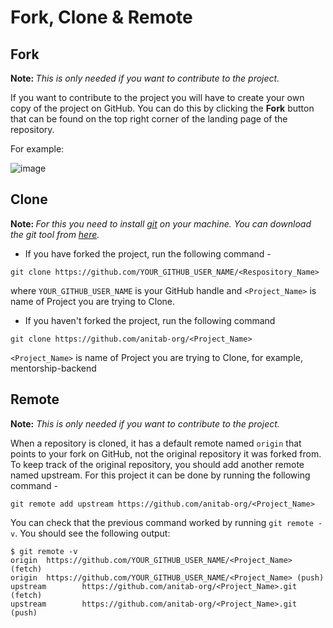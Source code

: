 # Fork, Clone & Remote


## Fork

<b> Note: </b> <i>This is only needed if you want to contribute to the project.</i>

If you want to contribute to the project you will have to create your own copy of the project on GitHub. You can do this by clicking the <b>Fork</b> button that can be found on the top right corner of the landing page of the repository. 

For example:

![image](https://user-images.githubusercontent.com/25927257/112403868-79d2b080-8ccc-11eb-9212-dbd70cf3326e.png)


## Clone

<b> Note: </b> <i>For this you need to install [git](https://git-scm.com/) on your machine. You can download the git tool from [here](https://git-scm.com/downloads).</i>

* If you have forked the project, run the following command -

```
git clone https://github.com/YOUR_GITHUB_USER_NAME/<Respository_Name> 
```

where ```YOUR_GITHUB_USER_NAME``` is your GitHub handle and ```<Project_Name>``` is name of Project you are trying to Clone.

* If you haven't forked the project, run the following command 

```
git clone https://github.com/anitab-org/<Project_Name>
```

```<Project_Name>``` is name of Project you are trying to Clone, for example, mentorship-backend

## Remote

<b> Note:</b> <i>This is only needed if you want to contribute to the project.</i>

When a repository is cloned, it has a default remote named ```origin``` that points to your fork on GitHub, not the original repository it was forked from. To keep track of the original repository, you should add another remote named upstream. For this project it can be done by running the following command -

```git remote add upstream https://github.com/anitab-org/<Project_Name>```

You can check that the previous command worked by running ```git remote -v```. You should see the following output:

```
$ git remote -v
origin  https://github.com/YOUR_GITHUB_USER_NAME/<Project_Name> (fetch)
origin  https://github.com/YOUR_GITHUB_USER_NAME/<Project_Name> (push)
upstream        https://github.com/anitab-org/<Project_Name>.git (fetch)
upstream        https://github.com/anitab-org/<Project_Name>.git (push)
```
